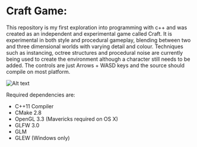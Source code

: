 Craft Game:
=======

This repository is my first exploration into programming with c++ and was created as an independent and experimental game called Craft. It is experimental in both style and procedural gameplay, blending between two and three dimensional worlds with varying detail and colour. Techniques such as instancing, octree structures and procedural noise are currently being used to create the environment although a character still needs to be added. The controls are just Arrows + WASD keys and the source should compile on most platform.

![Alt text](../readme-pictures/screenshot_01.png?raw=true)

Required dependencies are:

* C++11 Compiler
* CMake 2.8
* OpenGL 3.3 (Mavericks required on OS X)
* GLFW 3.0
* GLM
* GLEW (Windows only)